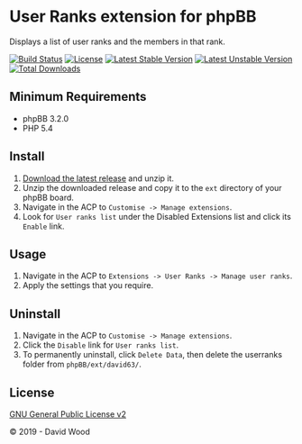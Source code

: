 # User Ranks extension for phpBB

Displays a list of user ranks and the members in that rank.

[![Build Status](https://travis-ci.com/david63/userranks.svg?branch=master)](https://travis-ci.com/david63/userranks)
[![License](https://poser.pugx.org/david63/userranks/license)](https://packagist.org/packages/david63/userranks)
[![Latest Stable Version](https://poser.pugx.org/david63/userranks/v/stable)](https://packagist.org/packages/david63/userranks)
[![Latest Unstable Version](https://poser.pugx.org/david63/userranks/v/unstable)](https://packagist.org/packages/david63/userranks)
[![Total Downloads](https://poser.pugx.org/david63/userranks/downloads)](https://packagist.org/packages/david63/userranks)

## Minimum Requirements
* phpBB 3.2.0
* PHP 5.4

## Install
1. [Download the latest release](https://github.com/david63/userranks/archive/3.2.zip) and unzip it.
2. Unzip the downloaded release and copy it to the `ext` directory of your phpBB board.
3. Navigate in the ACP to `Customise -> Manage extensions`.
4. Look for `User ranks list` under the Disabled Extensions list and click its `Enable` link.

## Usage
1. Navigate in the ACP to `Extensions -> User Ranks -> Manage user ranks`.
2. Apply the settings that you require.

## Uninstall
1. Navigate in the ACP to `Customise -> Manage extensions`.
2. Click the `Disable` link for `User ranks list`.
3. To permanently uninstall, click `Delete Data`, then delete the userranks folder from `phpBB/ext/david63/`.

## License
[GNU General Public License v2](http://opensource.org/licenses/GPL-2.0)

© 2019 - David Wood